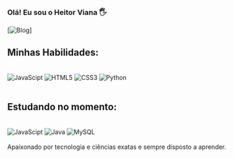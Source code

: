 
### Olá! Eu sou o Heitor Viana 🖐️

[![Blog](https://img.shields.io/badge/LinkedIn-0077B5?style=for-the-badge&logo=linkedin&logoColor=white)]

## Minhas Habilidades:

<div style="display: inline_block"><br/>
    <img align = "center" alt="JavaScipt" src="https://img.shields.io/badge/JavaScript-F7DF1E?style=for-the-badge&logo=javascript&logoColor=black">
    <img align = "center" alt="HTML5" src="https://img.shields.io/badge/HTML5-E34F26?style=for-the-badge&logo=html5&logoColor=white">
    <img align = "center" alt="CSS3" src="https://img.shields.io/badge/CSS3-1572B6?style=for-the-badge&logo=css3&logoColor=white">
    <img align = "center" alt="Python" src="https://img.shields.io/badge/Python-14354C?style=for-the-badge&logo=python&logoColor=white">
</div>
<br>

## Estudando no momento:
<div style="display: inline_block"><br/>
    <img align = "center" alt="JavaScipt" src="https://img.shields.io/badge/JavaScript-F7DF1E?style=for-the-badge&logo=javascript&logoColor=black">
    <img align = "center" alt="Java" src="https://img.shields.io/badge/Java-ED8B00?style=for-the-badge&logo=openjdk&logoColor=white">
    <img align = "center" alt="MySQL" src="https://img.shields.io/badge/MySQL-00000F?style=for-the-badge&logo=mysql&logoColor=white">
    
</div>

<br>
Apaixonado por tecnologia e ciências exatas e sempre disposto a aprender.
